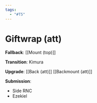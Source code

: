 ```yaml
---
tags:
  - "#T5"
---
```


# Giftwrap (att)

**Fallback**:
[[Mount (top)]]

**Transition**:
Kimura

**Upgrade**:
[[Back (att)]]
[[Backmount (att)]]

**Submission**:
- Side RNC
- Ezekiel
